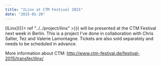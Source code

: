 ```yaml
---
title: "ILinx at CTM Festival 2015"
date: "2015-01-20"
---
```


[ILinx]({{< ref "../../project/ilinx" >}}) will be presented at the CTM Festival next week in Berlin. This is a project I've done in collaboration with Chris Salter, Tez and Valerie Lamontagne. Tickets are also sold separately and needs to be scheduled in advance.

More information about CTM: http://www.ctm-festival.de/festival-2015/transfer/ilinx/
